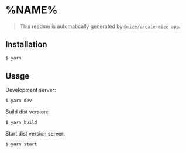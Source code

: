 # %NAME%

> This readme is automatically generated by `@mize/create-mize-app`.

## Installation

```sh
$ yarn
```

## Usage

Development server:

```sh
$ yarn dev
```

Build dist version:

```sh
$ yarn build
```

Start dist version server:

```sh
$ yarn start
```
